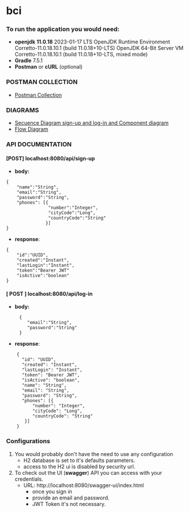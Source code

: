 # bci

### To run the application you would need:
- **openjdk** **11.0.18** 2023-01-17 LTS OpenJDK Runtime Environment Corretto-11.0.18.10.1 (build 11.0.18+10-LTS) OpenJDK 64-Bit
  Server VM Corretto-11.0.18.10.1 (build 11.0.18+10-LTS, mixed mode)
- **Gradle** 7.5.1
- **Postman** or **cURL** (optional)

### POSTMAN COLLECTION
- [Postman Collection](./collection)

### DIAGRAMS
- [Secuence Diagram sign-up and log-in and Component diagram](./diagram)
- [Flow Diagram](https://drive.google.com/file/d/1kbKlYjT-H06_dYpPOwKfSzYlESHbEWAO/view?usp=sharing)

### API DOCUMENTATION
#### **[POST]** localhost:8080/api/sign-up
- **body:** 
```
{ 
    "name":"String",
    "email":"String",
    "password":"String",
    "phones": [{ 
                "number":"Integer",
                "cityCode":"Long",
                "countryCode":"String" 
               }]
}
```
- **response**:
```
{ 
    "id":"UUID",
    "created":"Instant",
    "lastLogin":"Instant",
    "token":"Bearer JWT"
    "isActive":"boolean"
}
```

#### **[ POST ]** localhost:8080/api/log-in
- **body:** 
```
     {
        "email":"String",
        "password":"String"
     }
```
- **response**:
    
```
    {
      "id": "UUID",
      "created": "Instant",
      "lastLogin": "Instant",
      "token": "Bearer JWT",
      "isActive": "boolean",
      "name": "String",
      "email": "String",
      "password": "String",
      "phones": [{
          "number": "Integer",
          "cityCode": "Long",
          "countryCode": "String"
       }]
    }
```

### Configurations
1. You would probably don't have the need to use any configuration
    - H2 database is set to it's defaults parameters.
    - access to the H2 ui is disabled by security url.
2. To check out the UI (**swagger**) API you can access with your credentials.
   - URL: http://localhost:8080/swagger-ui/index.html
     - once you sign in
     - provide an email and password.
     - JWT Token it's not necessary.
       

